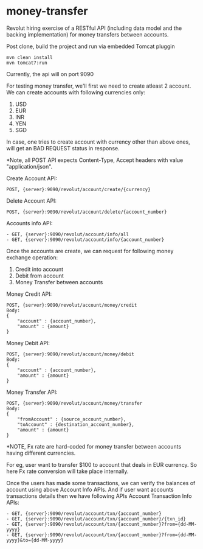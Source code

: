 # money-transfer
Revolut hiring exercise of a RESTful API (including data model and the backing implementation)
for money transfers between accounts.

Post clone, build the project and run via embedded Tomcat pluggin
```
mvn clean install
mvn tomcat7:run
```
Currently, the api will on port 9090

For testing money transfer, we'll first we need to create atleast 2 account.
We can create accounts with following currencies only:
1. USD
2. EUR
3. INR
4. YEN
5. SGD

In case, one tries to create account with currency other than above ones, will get an BAD REQUEST status in response.

*Note, all POST API expects Content-Type, Accept headers with value "application/json".

Create Account API:
```
POST, {server}:9090/revolut/account/create/{currency}
```
Delete Account API:
```
POST, {server}:9090/revolut/account/delete/{account_number}
```

Accounts info API:
```
- GET, {server}:9090/revolut/account/info/all
- GET, {server}:9090/revolut/account/info/{account_number}
```

Once the accounts are create, we can request for following money exchange operation:
1. Credit into account
2. Debit from account
3. Money Transfer between accounts

Money Credit API:
```
POST, {server}:9090/revolut/account/money/credit
Body:
{
	"account" : {account_number},
	"amount" : {amount}
}
```

Money Debit API:
```
POST, {server}:9090/revolut/account/money/debit
Body:
{
	"account" : {account_number},
	"amount" : {amount}
}
```

Money Transfer API:
```
POST, {server}:9090/revolut/account/money/transfer
Body:
{
	"fromAccount" : {source_account_number},
	"toAccount" : {destination_account_number},
	"amount" : {amount}
}
```
*NOTE, Fx rate are hard-coded for money transfer between accounts having different currencies.

For eg, user want to transfer $100 to account that deals in EUR currency. 
So here Fx rate conversion will take place internally.

Once the users has made some transactions, we can verify the balances of account using above Account Info APIs.
And if user want accounts transactions details then we have following APIs
Account Transaction Info APIs:
```
- GET, {server}:9090/revolut/account/txn/{account_number}
- GET, {server}:9090/revolut/account/txn/{account_number}/{txn_id}
- GET, {server}:9090/revolut/account/txn/{account_number}?from={dd-MM-yyyy}
- GET, {server}:9090/revolut/account/txn/{account_number}?from={dd-MM-yyyy}&to={dd-MM-yyyy}
```
